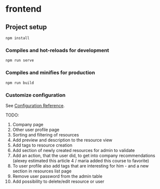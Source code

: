 # frontend

## Project setup
```
npm install
```

### Compiles and hot-reloads for development
```
npm run serve
```

### Compiles and minifies for production
```
npm run build
```

### Customize configuration
See [Configuration Reference](https://cli.vuejs.org/config/).


TODO:
1. Company page
2. Other user profile page
3. Sorting and filtering of resources
4. Add preview and description to the resource view
5. Add tags to resource creation
6. Add section of newly created resources for admin to validate
7. Add an action, that the user did, to get into company recommendations (alexey estimated this article 4 / maria added this course to favorite)
8. To user profile also add tags that are interesting for him - and a new section in resources list page
9. Remove user password from the admin table
10. Add possibility to delete/edit resource or user
